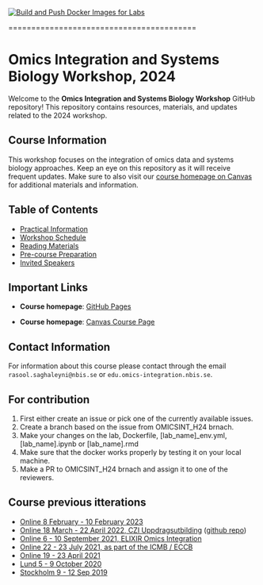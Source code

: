[![Build and Push Docker Images for Labs](https://github.com/NBISweden/workshop_omics_integration/actions/workflows/Build%20and%20Push%20Docker%20Images%20for%20Labs.yml/badge.svg)](https://github.com/NBISweden/workshop_omics_integration/actions/workflows/Build%20and%20Push%20Docker%20Images%20for%20Labs.yml)

=========================================
# Omics Integration and Systems Biology Workshop, 2024

Welcome to the **Omics Integration and Systems Biology Workshop** GitHub repository! This repository contains resources, materials, and updates related to the 2024 workshop.

## Course Information

This workshop focuses on the integration of omics data and systems biology approaches. Keep an eye on this repository as it will receive frequent updates. Make sure to also visit our [course homepage on Canvas](https://uppsala.instructure.com/courses/96642) for additional materials and information.

## Table of Contents

- [Practical Information](https://nbisweden.github.io/workshop_omics_integration/practical_info.html)
- [Workshop Schedule](https://nbisweden.github.io/workshop_omics_integration/schedule.html)
- [Reading Materials](https://nbisweden.github.io/workshop_omics_integration/reading_materials.html)
- [Pre-course Preparation](https://nbisweden.github.io/workshop_omics_integration/precourse.html)
- [Invited Speakers](https://nbisweden.github.io/workshop_omics_integration/invited_speakers.html)

## Important Links

- **Course homepage**: [GitHub Pages](https://nbisweden.github.io/workshop_omics_integration/)

- **Course homepage**: [Canvas Course Page](https://uppsala.instructure.com/courses/96642)

## Contact Information
For information about this course please contact through the email `rasool.saghaleyni@nbis.se` or `edu.omics-integration.nbis.se`.

## For contribution

1. First either create an issue or pick one of the currently available issues.
2. Create a branch based on the issue from OMICSINT_H24 brnach.
3. Make your changes on the lab, Dockerfile, [lab_name]_env.yml, [lab_name].ipynb or [lab_name].rmd
4. Make sure that the docker works properly by testing it on your local machine.
5. Make a PR to OMICSINT_H24 brnach and assign it to one of the reviewers.

## Course previous itterations

- [Online 8 February - 10 February 2023][8]
- [Online 18 March - 22 April 2022, CZI Uppdragsutbilding][6] ([github repo][7])  
- [Online 6 - 10 September 2021, ELIXIR Omics Integration][5]
- [Online 22 - 23 July 2021, as part of the ICMB / ECCB][4]
- [Online 19 - 23 April 2021][3]
- [Lund 5 - 9 October 2020][2]
- [Stockholm 9 - 12 Sep 2019][1]

[8]: https://uppsala.instructure.com/courses/75208
[7]: https://github.com/NBISweden/sms6012_CZIomicsint
[6]: https://uppsala.instructure.com/courses/67276
[5]: https://github.com/NBISweden/workshop_omics_integration/releases/tag/course2109
[4]: https://github.com/NBISweden/workshop_omicsint_ISMBECCB/
[3]: https://github.com/NBISweden/workshop_omics_integration/tree/course2104
[2]: https://github.com/NBISweden/workshop_omics_integration/tree/course2010
[1]: https://github.com/NBISweden/workshop_omics_integration/tree/c60abb4579849bb8a0acd756d1aa9e71125265ac
